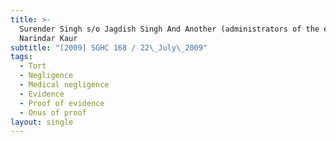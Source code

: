 ```yaml
---
title: >-
  Surender Singh s/o Jagdish Singh And Another (administrators of the estate of
  Narindar Kaur
subtitle: "[2009] SGHC 168 / 22\_July\_2009"
tags:
  - Tort
  - Negligence
  - Medical negligence
  - Evidence
  - Proof of evidence
  - Onus of proof
layout: single
---
```


